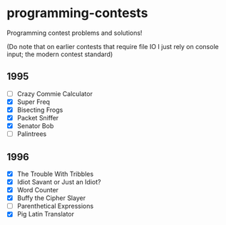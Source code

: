 # programming-contests
Programming contest problems and solutions!

(Do note that on earlier contests that require file IO I just rely on console input; the modern contest standard)

## 1995

- [ ] Crazy Commie Calculator
- [x] Super Freq
- [x] Bisecting Frogs
- [x] Packet Sniffer
- [x] Senator Bob
- [ ] Palintrees

## 1996

- [x] The Trouble With Tribbles
- [x] Idiot Savant or Just an Idiot?
- [x] Word Counter
- [x] Buffy the Cipher Slayer
- [ ] Parenthetical Expressions
- [x] Pig Latin Translator
